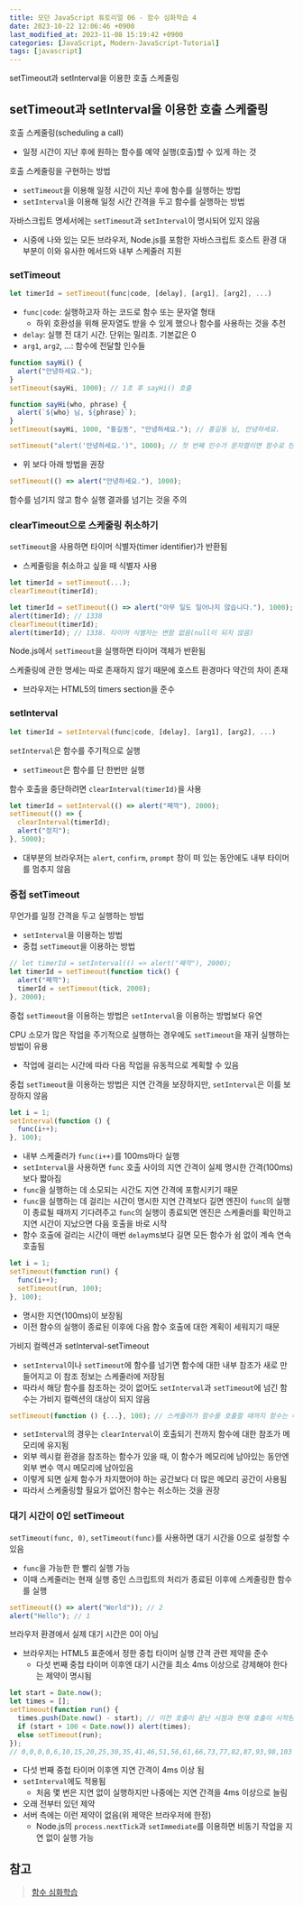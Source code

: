```yaml
---
title: 모던 JavaScript 튜토리얼 06 - 함수 심화학습 4
date: 2023-10-22 12:06:46 +0900
last_modified_at: 2023-11-08 15:19:42 +0900
categories: [JavaScript, Modern-JavaScript-Tutorial]
tags: [javascript]
---
```


setTimeout과 setInterval을 이용한 호출 스케줄링

## setTimeout과 setInterval을 이용한 호출 스케줄링

호출 스케줄링(scheduling a call)

- 일정 시간이 지난 후에 원하는 함수를 예약 실행(호출)할 수 있게 하는 것

호출 스케줄링을 구현하는 방법

- `setTimeout`을 이용해 일정 시간이 지난 후에 함수를 실행하는 방법
- `setInterval`을 이용해 일정 시간 간격을 두고 함수를 실행하는 방법

자바스크립트 명세서에는 `setTimeout`과 `setInterval`이 명시되어 있지 않음

- 시중에 나와 있는 모든 브라우저, Node.js를 포함한 자바스크립트 호스트 환경 대부분이 이와 유사한 메서드와 내부 스케줄러 지원

### setTimeout

```javascript
let timerId = setTimeout(func|code, [delay], [arg1], [arg2], ...)
```

- `func|code`: 실행하고자 하는 코드로 함수 또는 문자열 형태
  - 하위 호환성을 위해 문자열도 받을 수 있게 했으나 함수를 사용하는 것을 추천
- `delay`: 실행 전 대기 시간. 단위는 밀리초. 기본값은 0
- `arg1`, `arg2`, ...: 함수에 전달할 인수들

```javascript
function sayHi() {
  alert("안녕하세요.");
}
setTimeout(sayHi, 1000); // 1초 후 sayHi() 호출
```

```javascript
function sayHi(who, phrase) {
  alert(`${who} 님, ${phrase}`);
}
setTimeout(sayHi, 1000, "홍길동", "안녕하세요."); // 홍길동 님, 안녕하세요.
```

```javascript
setTimeout("alert('안녕하세요.')", 1000); // 첫 번째 인수가 문자열이면 함수로 만듦
```

- 위 보다 아래 방법을 권장

```javascript
setTimeout(() => alert("안녕하세요."), 1000);
```

함수를 넘기지 않고 함수 실행 결과를 넘기는 것을 주의

### clearTimeout으로 스케줄링 취소하기

`setTimeout`을 사용하면 타이머 식별자(timer identifier)가 반환됨

- 스케줄링을 취소하고 싶을 때 식별자 사용

```javascript
let timerId = setTimeout(...);
clearTimeout(timerId);
```

```javascript
let timerId = setTimeout(() => alert("아무 일도 일어나지 않습니다."), 1000);
alert(timerId); // 1338
clearTimeout(timerId);
alert(timerId); // 1338. 타이머 식별자는 변함 없음(null이 되지 않음)
```

Node.js에서 `setTimeout`을 실행하면 타이머 객체가 반환됨

스케줄링에 관한 명세는 따로 존재하지 않기 때문에 호스트 환경마다 약간의 차이 존재

- 브라우저는 HTML5의 timers section을 준수

### setInterval

```javascript
let timerId = setInterval(func|code, [delay], [arg1], [arg2], ...)
```

`setInterval`은 함수를 주기적으로 실행

- `setTimeout`은 함수를 단 한번만 실행

함수 호출을 중단하려면 `clearInterval(timerId)`을 사용

```javascript
let timerId = setInterval(() => alert("째깍"), 2000);
setTimeout(() => {
  clearInterval(timerId);
  alert("정지");
}, 5000);
```

- 대부분의 브라우저는 `alert`, `confirm`, `prompt` 창이 떠 있는 동안에도 내부 타이머를 멈추지 않음

### 중첩 setTimeout

무언가를 일정 간격을 두고 실행하는 방법

- `setInterval`을 이용하는 방법
- 중첩 `setTimeout`을 이용하는 방법

```javascript
// let timerId = setInterval(() => alert("째깍"), 2000);
let timerId = setTimeout(function tick() {
  alert("째깍");
  timerId = setTimeout(tick, 2000);
}, 2000);
```

중첩 `setTimeout`을 이용하는 방법은 `setInterval`을 이용하는 방법보다 유연

CPU 소모가 많은 작업을 주기적으로 실행하는 경우에도 `setTimeout`을 재귀 실행하는 방법이 유용

- 작업에 걸리는 시간에 따라 다음 작업을 유동적으로 계획할 수 있음

중첩 `setTimeout`을 이용하는 방법은 지연 간격을 보장하지만, `setInterval`은 이를 보장하지 않음

```javascript
let i = 1;
setInterval(function () {
  func(i++);
}, 100);
```

- 내부 스케줄러가 `func(i++)`를 100ms마다 실행
- `setInterval`을 사용하면 `func` 호출 사이의 지연 간격이 실제 명시한 간격(100ms)보다 짧아짐
- `func`을 실행하는 데 소모되는 시간도 지연 간격에 포함시키기 때문
- `func`을 실행하는 데 걸리는 시간이 명시한 지연 간격보다 길면 엔진이 `func`의 실행이 종료될 때까지 기다려주고 `func`의 실행이 종료되면 엔진은 스케줄러를 확인하고 지연 시간이 지났으면 다음 호출을 바로 시작
- 함수 호출에 걸리는 시간이 매번 `delay`ms보다 길면 모든 함수가 쉼 없이 계속 연속 호출됨

```javascript
let i = 1;
setTimeout(function run() {
  func(i++);
  setTimeout(run, 100);
}, 100);
```

- 명시한 지연(100ms)이 보장됨
- 이전 함수의 실행이 종료된 이후에 다음 함수 호출에 대한 계획이 세워지기 때문

가비지 컬렉션과 setInterval-setTimeout

- `setInterval`이나 `setTimeout`에 함수를 넘기면 함수에 대한 내부 참조가 새로 만들어지고 이 참조 정보는 스케줄러에 저장됨
- 따라서 해당 함수를 참조하는 것이 없어도 `setInterval`과 `setTimeout`에 넘긴 함수는 가비지 컬렉션의 대상이 되지 않음

```javascript
setTimeout(function () {...}, 100); // 스케줄러가 함수를 호출할 때까지 함수는 메모리에 유지됨
```

- `setInterval`의 경우는 `clearInterval`이 호출되기 전까지 함수에 대한 참조가 메모리에 유지됨
- 외부 렉시컬 환경을 참조하는 함수가 있을 때, 이 함수가 메모리에 남아있는 동안엔 외부 변수 역시 메모리에 남아있음
- 이렇게 되면 실제 함수가 차지했어야 하는 공간보다 더 많은 메모리 공간이 사용됨
- 따라서 스케줄링할 필요가 없어진 함수는 취소하는 것을 권장

### 대기 시간이 0인 setTimeout

`setTimeout(func, 0)`, `setTimeout(func)`를 사용하면 대기 시간을 0으로 설정할 수 있음

- `func`을 가능한 한 빨리 실행 가능
- 이때 스케줄러는 현재 실행 중인 스크립트의 처리가 종료된 이후에 스케줄링한 함수를 실행

```javascript
setTimeout(() => alert("World")); // 2
alert("Hello"); // 1
```

브라우저 환경에서 실제 대기 시간은 0이 아님

- 브라우저는 HTML5 표준에서 정한 중첩 타이머 실행 간격 관련 제약을 준수
  - 다섯 번째 중첩 타이머 이후엔 대기 시간을 최소 4ms 이상으로 강제해야 한다는 제약이 명시됨

```javascript
let start = Date.now();
let times = [];
setTimeout(function run() {
  times.push(Date.now() - start); // 이전 호출이 끝난 시점과 현재 호출이 시작된 시점의 시차
  if (start + 100 < Date.now()) alert(times);
  else setTimeout(run);
});
// 0,0,0,0,6,10,15,20,25,30,35,41,46,51,56,61,66,73,77,82,87,93,98,103
```

- 다섯 번째 중첩 타이머 이후엔 지연 간격이 4ms 이상 됨
- `setInterval`에도 적용됨
  - 처음 몇 번은 지연 없이 실행하지만 나중에는 지연 간격을 4ms 이상으로 늘림
- 오래 전부터 있던 제약
- 서버 측에는 이런 제약이 없음(위 제약은 브라우저에 한정)
  - Node.js의 `process.nextTick`과 `setImmediate`를 이용하면 비동기 작업을 지연 없이 실행 가능

## 참고

> [함수 심화학습](https://ko.javascript.info/advanced-functions)
